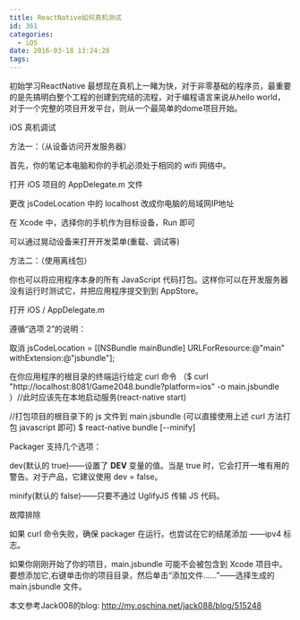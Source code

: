 ```yaml
---
title: ReactNative如何真机测试
id: 361
categories:
  - iOS
date: 2016-03-18 13:24:28
tags:
---
```


初始学习ReactNative 最想现在真机上一睹为快，对于非零基础的程序员，最重要的是先搞明白整个工程的创建到完结的流程，对于编程语言来说从hello world，对于一个完整的项目开发平台，则从一个最简单的dome项目开始。

iOS 真机调试

方法一：（从设备访问开发服务器）

首先，你的笔记本电脑和你的手机必须处于相同的 wifi 网络中。

打开 iOS 项目的 AppDelegate.m 文件

更改 jsCodeLocation 中的 localhost 改成你电脑的局域网IP地址

在 Xcode 中，选择你的手机作为目标设备，Run 即可

可以通过晃动设备来打开开发菜单(重载、调试等)

方法二：（使用离线包）

你也可以将应用程序本身的所有 JavaScript 代码打包。这样你可以在开发服务器没有运行时测试它，并把应用程序提交到到 AppStore。

打开 iOS / AppDelegate.m

遵循“选项 2”的说明：

取消 jsCodeLocation = [[NSBundle mainBundle] URLForResource:@"main" withExtension:@"jsbundle"];

在你应用程序的根目录的终端运行给定 curl 命令 （$ curl "http://localhost:8081/Game2048.bundle?platform=ios" -o main.jsbundle ）//此时应该先在本地启动服务(react-native start)

//打包项目的根目录下的 js 文件到 main.jsbundle (可以直接使用上述 curl 方法打包 javascript 即可)  $ react-native bundle [--minify]

Packager 支持几个选项：

dev(默认的 true)——设置了 **DEV** 变量的值。当是 true 时，它会打开一堆有用的警告。对于产品，它建议使用 dev = false。

minify(默认的 false)——只要不通过 UglifyJS 传输 JS 代码。

故障排除

如果 curl 命令失败，确保 packager 在运行。也尝试在它的结尾添加 ——ipv4 标志。

如果你刚刚开始了你的项目，main.jsbundle 可能不会被包含到 Xcode 项目中。要想添加它,右键单击你的项目目录，然后单击“添加文件……”——选择生成的 main.jsbundle 文件。

本文参考Jack008的blog: http://my.oschina.net/jack088/blog/515248